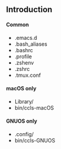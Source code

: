 ## Introduction
#### Common
- .emacs.d
- .bash_aliases
- .bashrc
- .profile
- .zshenv
- .zshrc
- .tmux.conf
#### macOS only
- Library/
- bin/ccls-macOS
#### GNUOS only
- .config/
- bin/ccls-GNUOS

